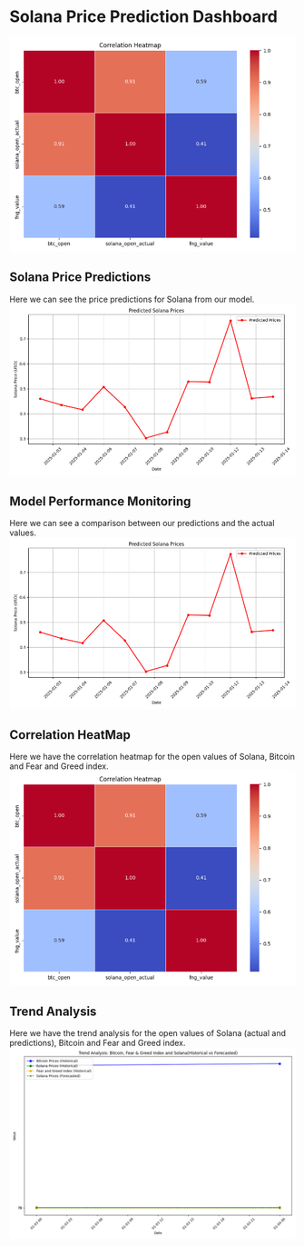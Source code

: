 
# Solana Price Prediction Dashboard

![test](/test.png)


## Solana Price Predictions
Here we can see the price predictions for Solana from our model.
![Price_predictions](/img/solana_predictions_plot.png)



## Model Performance Monitoring
Here we can see a comparison between our predictions and the actual values.
![Hindcast](img/solana_predictions_plot.png)



## Correlation HeatMap
Here we have the correlation heatmap for the open values of Solana, Bitcoin and Fear and Greed index.
![HeatMap](../img/sln_btc_fng_heatmap.png)



## Trend Analysis
Here we have the trend analysis for the open values of Solana (actual and predictions), Bitcoin and Fear and Greed index.
![Trend_analysis](./img/trend_analisis.png)

